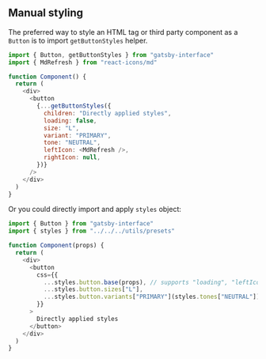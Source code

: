 ## Manual styling

The preferred way to style an HTML tag or third party component as a `Button` is to import `getButtonStyles` helper.

```javascript
import { Button, getButtonStyles } from "gatsby-interface"
import { MdRefresh } from "react-icons/md"

function Component() {
  return (
    <div>
      <button
        {...getButtonStyles({
          children: "Directly applied styles",
          loading: false,
          size: "L",
          variant: "PRIMARY",
          tone: "NEUTRAL",
          leftIcon: <MdRefresh />,
          rightIcon: null,
        })}
      />
    </div>
  )
}
```

Or you could directly import and apply `styles` object:

```javascript
import { Button } from "gatsby-interface"
import { styles } from "../../../utils/presets"

function Component(props) {
  return (
    <div>
      <button
        css={{
          ...styles.button.base(props), // supports "loading", "leftIcon" and "rightIcon" props
          ...styles.button.sizes["L"],
          ...styles.button.variants["PRIMARY"](styles.tones["NEUTRAL"]),
        }}
      >
        Directly applied styles
      </button>
    </div>
  )
}
```
